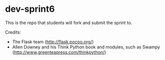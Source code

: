 dev-sprint6
=======

This is the repo that students will fork and submit the sprint to.

Credits:
- The Flask team (http://flask.pocoo.org/)
- Allen Downey and his Think Python book and modules, such as Swampy (http://www.greenteapress.com/thinkpython/)